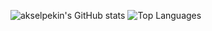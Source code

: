 ![akselpekin's GitHub stats](https://github-readme-stats.vercel.app/api?username=akselpekin&show_icons=true&theme=swift) ![Top Languages](https://github-readme-stats.vercel.app/api/top-langs/?username=akselpekin&layout=compact&lang_count=10&theme=swift)
